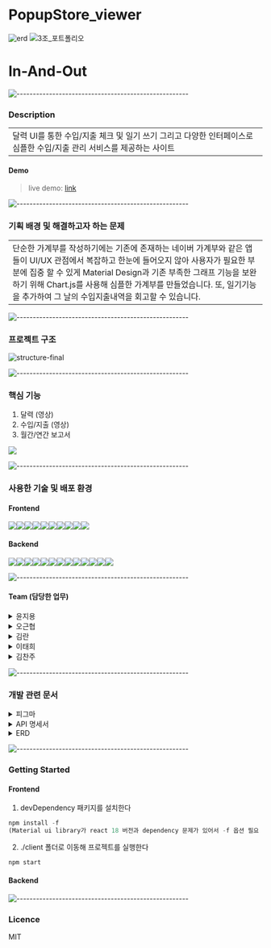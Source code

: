 # PopupStore_viewer

![erd](https://github.com/hyeong23/PopupStore_viewer/assets/129251061/8448cd7d-8ddc-4854-94b8-553d26527906)
![3조_포트폴리오](https://github.com/hyeong23/PopupStore_viewer/assets/129251061/63613966-b79e-4a87-9c52-76af59884f73)

# In-And-Out

![-----------------------------------------------------](https://raw.githubusercontent.com/andreasbm/readme/master/assets/lines/rainbow.png)

### Description

<table>
  <tr>
    <td>
달력 UI를 통한 수입/지출 체크 및 일기 쓰기 그리고 다양한 인터페이스로 심플한 수입/지출 관리 서비스를 제공하는 사이트
    </td>
  </tr>
</table>

#### Demo

> live demo: [link](http://ec2-3-34-206-181.ap-northeast-2.compute.amazonaws.com:3000/)

![-----------------------------------------------------](https://raw.githubusercontent.com/andreasbm/readme/master/assets/lines/rainbow.png)

### 기획 배경 및 해결하고자 하는 문제

<table>
  <tr>
    <td>
단순한 가계부를 작성하기에는 기존에 존재하는 네이버 가계부와 같은 앱들이 UI/UX 관점에서 복잡하고 한눈에 들어오지 않아 사용자가 필요한 부분에 집중 할 수 있게 Material Design과 기존 부족한 그래프 기능을 보완하기 위해 Chart.js를 사용해 심플한 가계부를 만들었습니다. 또, 일기기능을 추가하여 그 날의 수입지출내역을 회고할 수 있습니다.
    </td>
  </tr>
</table>

![-----------------------------------------------------](https://raw.githubusercontent.com/andreasbm/readme/master/assets/lines/rainbow.png)

### 프로젝트 구조

![structure-final](https://user-images.githubusercontent.com/98104603/204092433-41a98f24-cdc7-4240-b217-25c119252a7c.png)


![-----------------------------------------------------](https://raw.githubusercontent.com/andreasbm/readme/master/assets/lines/rainbow.png)

### 핵심 기능

1. 달력
   (영상)
2. 수입/지출
   (영상)
3. 월간/연간 보고서
<div>
   <img src="https://user-images.githubusercontent.com/70008599/202196778-b4a1a90a-c3b7-4e67-93fd-8294d254babb.gif"/>
</div>

![-----------------------------------------------------](https://raw.githubusercontent.com/andreasbm/readme/master/assets/lines/rainbow.png)

### 사용한 기술 및 배포 환경

#### Frontend
<div style="display: flex">
  <img src="https://img.shields.io/badge/Create React App-09D3AC?style=flat&logo=Create React App&logoColor=white" />
  <img src="https://img.shields.io/badge/React-61DAFB?style=flat&logo=React&logoColor=white" />
  <img src="https://img.shields.io/badge/Material Design-757575?style=flat&logo=Material Design&logoColor=white" />
  <img src="https://img.shields.io/badge/React Query-FF4154?style=flat&logo=React Query&logoColor=white" />
  <img src="https://img.shields.io/badge/Styled Components-DB7093?style=flat&logo=styled-components&logoColor=white" />
  <img src="https://img.shields.io/badge/Zustand-0078D7?style=flat&logo=Zulip&logoColor=white" />
  <img src="https://img.shields.io/badge/React Hook Form-EC5990?style=flat&logo=FormStack&logoColor=white" />
  <img src="https://img.shields.io/badge/Chart.js-FF6384?style=flat&logo=Chart.js&logoColor=white" />
  <img src="https://img.shields.io/badge/React Router-CA4245?style=flat&logo=React Router&logoColor=white" />
  <img src="https://img.shields.io/badge/Amazon EC2-FF9900?style=flat&logo=Amazon EC2&logoColor=white" />
</div>

#### Backend
<div style="display: flex">
  <img src="https://img.shields.io/badge/Spring Boot-6DB33F?style=flat&logo=Spring Boot&logoColor=white" />
  <img src="https://camo.githubusercontent.com/8b52054528b341c998fd4cb3fba8cd8e55e39c57ea13f5c28e050c92eaed90eb/68747470733a2f2f696d672e736869656c64732e696f2f62616467652f537072696e6725323053656375726974792d3644423333463f7374796c653d666c61742d737161757265266c6f676f3d737072696e675365637572697479266c6f676f436f6c6f723d7768697465" data-canonical-src="https://img.shields.io/badge/Spring%20Security-6DB33F?style=flat-sqaure&amp;logo=springSecurity&amp;logoColor=white" style="max-width: 100%;">
  <img src="https://camo.githubusercontent.com/dc0e549bfa4cf04e928f1e2e27c290e4ef9fb4446e5f8a884693c59bb348ec53/68747470733a2f2f696d672e736869656c64732e696f2f62616467652f537072696e67253230446174612532304a70612d3644423333463f7374796c653d666c61742d737161757265266c6f676f3d61717561266c6f676f436f6c6f723d7768697465" data-canonical-src="https://img.shields.io/badge/Spring%20Data%20Jpa-6DB33F?style=flat-sqaure&amp;logo=aqua&amp;logoColor=white" style="max-width: 100%;">
  <img src="https://camo.githubusercontent.com/5381c0ce10938fe4bdf54440d3b6ba0531fd7d8c08f1ab9e95d380181e6ee53f/68747470733a2f2f696d672e736869656c64732e696f2f62616467652f517565727944736c2d3564396262393f7374796c653d666c61742d737161757265266c6f676f3d41706163686545436861727473266c6f676f436f6c6f723d7768697465" data-canonical-src="https://img.shields.io/badge/QueryDsl-5d9bb9?style=flat-sqaure&amp;logo=ApacheECharts&amp;logoColor=white" style="max-width: 100%;">
  <img src="https://camo.githubusercontent.com/330a65adef4d67548f214e118eaaa57f0687a47ca9b37e95e0d4c5bca8afd4d2/68747470733a2f2f696d672e736869656c64732e696f2f62616467652f4f41757468322d4543314332343f7374796c653d666c61742d737161757265266c6f676f3d4175746879266c6f676f436f6c6f723d7768697465" data-canonical-src="https://img.shields.io/badge/OAuth2-EC1C24?style=flat-sqaure&amp;logo=Authy&amp;logoColor=white" style="max-width: 100%;">
  <img src="https://camo.githubusercontent.com/e1500726b022f759d8ece0166d7c146a81ced17fb207ae4763d9d68ff16575f5/68747470733a2f2f696d672e736869656c64732e696f2f62616467652f446f636b65722d3234393645443f7374796c653d666c61742d737161757265266c6f676f3d646f636b6572266c6f676f436f6c6f723d7768697465" data-canonical-src="https://img.shields.io/badge/Docker-2496ED?style=flat-sqaure&amp;logo=docker&amp;logoColor=white" style="max-width: 100%;">
  <img src="https://camo.githubusercontent.com/3f31e2c0cf8ed8130b9d9b7dd1d7c3b2022c531d655214d9d0a7e26e78f07e68/68747470733a2f2f696d672e736869656c64732e696f2f62616467652f52656469732d4443333832443f7374796c653d666c61742d737161757265266c6f676f3d7265646973266c6f676f436f6c6f723d7768697465" data-canonical-src="https://img.shields.io/badge/Redis-DC382D?style=flat-sqaure&amp;logo=redis&amp;logoColor=white" style="max-width: 100%;">  
  <img src="https://camo.githubusercontent.com/07dbe160a6f32b1bd15a66b7c6d4f1212faa0626bcad983050183df0dd6ebb67/68747470733a2f2f696d672e736869656c64732e696f2f62616467652f4d7953716c2d3434373941313f7374796c653d666c61742d737161757265266c6f676f3d6d7973716c266c6f676f436f6c6f723d7768697465" data-canonical-src="https://img.shields.io/badge/MySql-4479A1?style=flat-sqaure&amp;logo=mysql&amp;logoColor=white" style="max-width: 100%;">
  <img src="https://img.shields.io/badge/Amazon EC2-FF9900?style=flat&logo=Amazon EC2&logoColor=white" />
  <img src="https://camo.githubusercontent.com/c0ca2cf082c453b516c646405b8c8ec9bcc52ba00ef7bf6b7a3e21bd27750e41/68747470733a2f2f696d672e736869656c64732e696f2f62616467652f4157532532305244532d3532374646463f7374796c653d666c61742d737161757265266c6f676f3d616d617a6f6e524453266c6f676f436f6c6f723d7768697465" data-canonical-src="https://img.shields.io/badge/AWS%20RDS-527FFF?style=flat-sqaure&amp;logo=amazonRDS&amp;logoColor=white" style="max-width: 100%;">
  <img src="https://camo.githubusercontent.com/e1b339e6af8ad8fe29af009307ec959397916548464f2f9757883ead315face1/68747470733a2f2f696d672e736869656c64732e696f2f62616467652f41575325323053332d3536394133313f7374796c653d666c61742d737161757265266c6f676f3d616d617a6f6e5333266c6f676f436f6c6f723d7768697465" data-canonical-src="https://img.shields.io/badge/AWS%20S3-569A31?style=flat-sqaure&amp;logo=amazonS3&amp;logoColor=white" style="max-width: 100%;">
  <img src="https://camo.githubusercontent.com/fd6b227fef8e2cd13eac4912e29d5b1bfc6e9250ae9b3376d110aec2eea18ba5/68747470733a2f2f696d672e736869656c64732e696f2f62616467652f537761676765722d3835454132443f7374796c653d666c61742d737161757265266c6f676f3d73776167676572266c6f676f436f6c6f723d7768697465" data-canonical-src="https://img.shields.io/badge/Swagger-85EA2D?style=flat-sqaure&amp;logo=swagger&amp;logoColor=white" style="max-width: 100%;">
  <img src="https://camo.githubusercontent.com/41e7772279691487576f8e6892b1c4a3be96c2d86a2e1fa777f158aa28ab52b3/68747470733a2f2f696d672e736869656c64732e696f2f62616467652f4a656e6b696e732d4432343933393f7374796c653d666c61742d737161757265266c6f676f3d4a656e6b696e73266c6f676f436f6c6f723d7768697465" data-canonical-src="https://img.shields.io/badge/Jenkins-D24939?style=flat-sqaure&amp;logo=Jenkins&amp;logoColor=white" style="max-width: 100%;">
</div>

![-----------------------------------------------------](https://raw.githubusercontent.com/andreasbm/readme/master/assets/lines/rainbow.png)

#### Team (담당한 업무)
<details>
<summary> 윤지용 </summary>

1. 달력
2. 수입
3. 보고서(수입)
4. 엑셀
</details>
<details>
<summary> 오근협 </summary>

1. 일기
2. 지출
3. 보고서(지출)
</details>
<details>
<summary> 김란 </summary>

1. 로그인, OAuth 로그인
2. 회원가입 및 회원관련
</details>
<details>
<summary> 이태희 </summary>

1. 일기
2. 달력
3. api formData 통신
4. 스타일링 
</details>
<details>
<summary> 김찬주 </summary>
  
1. 회원가입 및 정보 수정
- react-hook-form + yup을 사용한 입력 정보 유효성 검사 

2. 수입/지출
- react-data-grid를 사용한 수입/지출 및 보고서 표 작성 및 드롭다운 메뉴 커스터마이징

3. 보고서
- chart.js를 사용한 월간/연간 보고서 작성 및 그래프 커스터마이징

4. 기타
- react query를 사용한 빠른 서버 데이터 변경 반영 및 오래된 데이터 자동 업데이트
-  Material 디자인 적용
</details>

![-----------------------------------------------------](https://raw.githubusercontent.com/andreasbm/readme/master/assets/lines/rainbow.png)

### 개발 관련 문서

<details>
<summary> 피그마 </summary>
<img src="https://user-images.githubusercontent.com/27846824/201936269-b0577211-007a-4fad-9cb4-c43cbf354459.PNG"/>

</details>

<details>
<summary> API 명세서 </summary>
  <img src="https://user-images.githubusercontent.com/27846824/202340046-95c1c07f-2548-4350-b297-7c1e173d9001.jpg"/>
  <img src="https://user-images.githubusercontent.com/27846824/202340051-9e281588-5ae2-45ab-891f-c0b83da78499.jpg"/>
  <img src="https://user-images.githubusercontent.com/27846824/202340053-e8afa899-0324-40c8-8249-64e8cb0efba9.jpg"/>
  <img src="https://user-images.githubusercontent.com/27846824/202340057-02a43df8-fcf7-4857-ae35-080c6ac3d335.jpg"/>
  
</details>

<details>
<summary> ERD </summary>
<img src="https://user-images.githubusercontent.com/27846824/201935663-d41af558-046d-4aac-8fef-4dc597815df5.png"/>
</details>

![-----------------------------------------------------](https://raw.githubusercontent.com/andreasbm/readme/master/assets/lines/rainbow.png)

### Getting Started

#### Frontend

1. devDependency 패키지를 설치한다

```javascript
npm install -f
(Material ui library가 react 18 버전과 dependency 문제가 있어서 -f 옵션 필요 )
```

2. ./client 폴더로 이동해 프로젝트를 실행한다

```javascript
npm start
```

#### Backend


![-----------------------------------------------------](https://raw.githubusercontent.com/andreasbm/readme/master/assets/lines/rainbow.png)

### Licence

MIT
